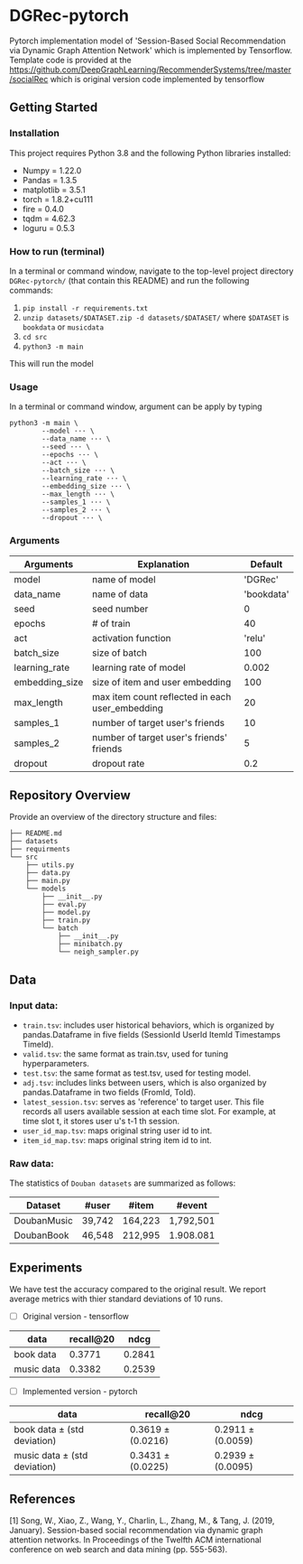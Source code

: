 
# DGRec-pytorch

Pytorch implementation model of 'Session-Based Social Recommendation via Dynamic Graph Attention Network' which is implemented by Tensorflow.
Template code is provided at the https://github.com/DeepGraphLearning/RecommenderSystems/tree/master/socialRec which is original version code implemented by tensorflow

## Getting Started

### Installation

This project requires Python 3.8 and the following Python libraries installed:
- Numpy = 1.22.0
- Pandas = 1.3.5
- matplotlib = 3.5.1
- torch = 1.8.2+cu111
- fire = 0.4.0
- tqdm = 4.62.3
- loguru = 0.5.3


### How to run (terminal)
In a terminal or command window, navigate to the top-level project directory `DGRec-pytorch/` (that contain this README) and run the following commands:

1. `pip install -r requirements.txt`
2. `unzip datasets/$DATASET.zip -d datasets/$DATASET/` where `$DATASET` is `bookdata` or `musicdata`
3. `cd src`
4. `python3 -m main`

This will run the model

### Usage

In a terminal or command window, argument can be apply by typing

    python3 -m main \
            --model ··· \
            --data_name ··· \
            --seed ··· \
            --epochs ··· \
            --act ··· \
            --batch_size ··· \
            --learning_rate ··· \
            --embedding_size ··· \
            --max_length ··· \
            --samples_1 ··· \
            --samples_2 ··· \
            --dropout ··· \

  
### Arguments

|Arguments|Explanation|Default|
|------|---|---|
|model|name of model|'DGRec'|
|data_name|name of data|'bookdata'|
|seed|seed number|0|
|epochs|# of train |40|
|act|activation function|'relu'|
|batch_size|size of batch|100|
|learning_rate|learning rate of model|0.002|
|embedding_size|size of item and user embedding|100|
|max_length|max item count reflected in each user_embedding|20|
|samples_1|number of target user's friends|10|
|samples_2|number of target user's friends' friends|5|
|dropout|dropout rate|0.2|

## Repository Overview

Provide an overview of the directory structure and files:

    ├── README.md
    ├── datasets
    ├── requirments
    └── src
        ├── utils.py
        ├── data.py
        ├── main.py
        └── models
            ├── __init__.py
            ├── eval.py
            ├── model.py
            ├── train.py
            └── batch
                ├── __init__.py
                ├── minibatch.py
                └── neigh_sampler.py

## Data

### Input data:
* `train.tsv`: includes user historical behaviors, which is organized by pandas.Dataframe in five fields (SessionId UserId ItemId Timestamps TimeId).
* `valid.tsv`: the same format as train.tsv, used for tuning hyperparameters.
* `test.tsv`: the same format as test.tsv, used for testing model.
* `adj.tsv`: includes links between users, which is also organized by pandas.Dataframe in two fields (FromId, ToId).
* `latest_session.tsv`: serves as 'reference' to target user. This file records all users available session at each time slot. For example, at time slot t, it stores user u's t-1 th session.
* `user_id_map.tsv`: maps original string user id to int.
* `item_id_map.tsv`: maps original string item id to int.

### Raw data:
The statistics of `Douban datasets` are summarized as follows:

|Dataset|#user|#item|#event|
|------|---|---|---|
|DoubanMusic|39,742|164,223|1,792,501|
|DoubanBook|46,548|212,995|1.908.081|

## Experiments

We have test the accuracy compared to the original result. We report average metrics with thier standard deviations of 10 runs.

* [ ] Original version - tensorflow

|data|recall@20|ndcg|
|------|---|---|
|book data|0.3771 |0.2841|
|music data|0.3382|0.2539|

* [ ] Implemented version - pytorch

|data|recall@20|ndcg|
|------|---|---|
|book data ± (std deviation)|0.3619 ± (0.0216)|0.2911 ± (0.0059)|
|music data ± (std deviation)|0.3431 ± (0.0225)|0.2939 ± (0.0095)|


 ## References
 [1] Song, W., Xiao, Z., Wang, Y., Charlin, L., Zhang, M., & Tang, J. (2019, January). Session-based social recommendation via dynamic graph attention networks. In Proceedings of the Twelfth ACM international conference on web search and data mining (pp. 555-563).
